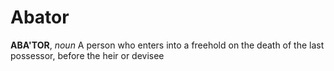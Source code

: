 # Abator

**ABA'TOR**, _noun_ A person who enters into a freehold on the death of the last possessor, before the heir or devisee